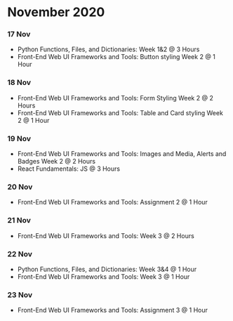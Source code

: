 # November 2020

### 17 Nov
- Python Functions, Files, and Dictionaries: Week 1&2 @ 3 Hours
- Front-End Web UI Frameworks and Tools: Button styling Week 2 @ 1 Hour

### 18 Nov
- Front-End Web UI Frameworks and Tools: Form Styling Week 2 @ 2 Hours
- Front-End Web UI Frameworks and Tools: Table and Card styling Week 2 @ 1 Hour

### 19 Nov
- Front-End Web UI Frameworks and Tools: Images and Media, Alerts and Badges Week 2 @ 2 Hours
- React Fundamentals: JS @ 3 Hours

### 20 Nov
- Front-End Web UI Frameworks and Tools: Assignment 2 @ 1 Hour

### 21 Nov
- Front-End Web UI Frameworks and Tools: Week 3 @ 2 Hours

### 22 Nov
- Python Functions, Files, and Dictionaries: Week 3&4 @ 1 Hour
- Front-End Web UI Frameworks and Tools: Week 3 @ 1 Hour

### 23 Nov
- Front-End Web UI Frameworks and Tools: Assignment 3 @ 1 Hour
